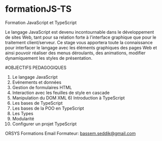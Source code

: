 # formationJS-TS

Formation JavaScript et TypeScript

Le langage JavaScript est devenu incontournable dans le développement de sites Web, tant pour sa relation forte à l'interface graphique que pour le traitement client/serveur. Ce stage vous apportera toute la connaissance pour interfacer le langage avec les éléments graphiques des pages Web et ainsi pouvoir réaliser des menus déroulants, des animations, modifier dynamiquement les styles de présentation.


#OBJECTIFS PEDAGOGIQUES
1) Le langage JavaScript
2) Evénements et données
3) Gestion de formulaires HTML
4) Interaction avec les feuilles de style en cascade
5) Manipulation du DOM XML	6) Introduction à TypeScript
7) Les bases de TypeScript
8) Les bases de la POO en TypeScript
9) Les Types
10) Modularité
11) Configurer un projet TypeScript




ORSYS Formations
Email Formateur: bassem.seddik@gmail.com
